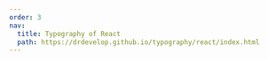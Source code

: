 ```yaml
---
order: 3
nav:
  title: Typography of React
  path: https://drdevelop.github.io/typography/react/index.html
---
```

